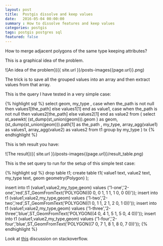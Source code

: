 ```yaml
---
layout: post
title:  Postgis dissolve and keep values
date:   2016-05-04 00:00:00
summary : How to dissolve features and keep values
categories: postgis
tags: postgis postgres sql
featured: false
---
```


How to merge adjacent polygons of the same type keeping attributes?

This is a graphical idea of the problem.

![An idea of the problem]({{ site.url }}/posts-images{{page.url}}.png)

The trick is to save all the grouped values into an array and then extract values from that array.

This is the query I have tested in a very simple case:

{% highlight sql %}
select geom, my_type , 
    case when the_path is not null then values1[the_path] else values1[1] end as value1, 
case when the_path is not null then values2[the_path] else values2[1] end as value2
from (
    select 
        st_asewkt(  (st_dump(st_union(geom))).geom  ) as geom,
        (st_dump(st_union(geom))).path[1] as the_path  ,
        my_type, 
        array_agg(value1) as values1, 
        array_agg(value2) as values2
    from t1
    group by my_type
) tx
{% endhighlight %}

This is teh result you have:

![The result]({{ site.url }}/posts-images{{page.url}}/result_table.png)

This is the set query to run for the setup of this simple test case:

{% highlight sql %}
drop table t1;
create table t1(
    value1 text,
    value2 text,
    my_type text,
    geom geometry(Polygon)
);

insert into t1 (value1,value2,my_type,geom) values ('1-one','2-one','red',ST_GeomFromText('POLYGON((0 0, 0 1, 1 1, 1 0, 0 0))'));
insert into t1 (value1,value2,my_type,geom) values ('1-two','2-two','red',ST_GeomFromText('POLYGON((1 0, 1 1, 2 1, 2 0, 1 0))'));
insert into t1 (value1,value2,my_type,geom) values ('1-three','2-three','blue',ST_GeomFromText('POLYGON((4 0, 4 1, 5 1, 5 0, 4 0))'));
insert into t1 (value1,value2,my_type,geom) values ('1-four','2-four','blue',ST_GeomFromText('POLYGON((7 0, 7 1, 8 1, 8 0, 7 0))'));
{% endhighlight %}

Look at [this](http://stackoverflow.com/questions/36720548/how-to-save-the-information-contains-by-all-the-polygons-after-a-st-union-postg/) discussion on stackoverflow.


